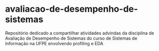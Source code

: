 # avaliacao-de-desempenho-de-sistemas
Repositório dedicado a compartilhar atividades advindas da disciplina de Avaliação de Desempenho de Sistemas do curso de Sistemas de Informação na UFPE envolvendo profiling e EDA
